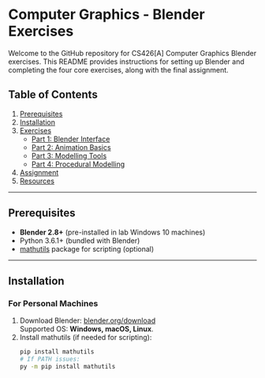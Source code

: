# Computer Graphics - Blender Exercises

Welcome to the GitHub repository for CS426[A] Computer Graphics Blender exercises. This README provides instructions for setting up Blender and completing the four core exercises, along with the final assignment.

## Table of Contents

1. [Prerequisites](#prerequisites)
2. [Installation](#installation)
3. [Exercises](#exercises)
   - [Part 1: Blender Interface](#part-1-blender-interface)
   - [Part 2: Animation Basics](#part-2-animation-basics)
   - [Part 3: Modelling Tools](#part-3-modelling-tools)
   - [Part 4: Procedural Modelling](#part-4-procedural-modelling)
4. [Assignment](#assignment)
5. [Resources](#resources)

---

## Prerequisites

- **Blender 2.8+** (pre-installed in lab Windows 10 machines)
- Python 3.6.1+ (bundled with Blender)
- [mathutils](#mathutils-installation) package for scripting (optional)

---

## Installation

### For Personal Machines

1. Download Blender: [blender.org/download](https://www.blender.org/download/)  
   Supported OS: **Windows, macOS, Linux**.
2. Install mathutils (if needed for scripting):
   ```bash
   pip install mathutils
   # If PATH issues:
   py -m pip install mathutils
   ```
